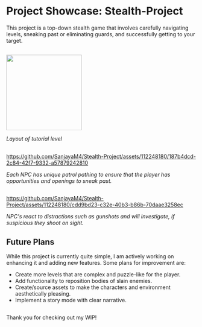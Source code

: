 # Project Showcase: Stealth-Project

This project is a top-down stealth game that involves carefully navigating levels, sneaking past or eliminating guards, and successfully getting to your target.

##

<img src="https://github.com/SanjayaM4/Stealth-Project/assets/112248180/8b9c5d57-0695-44dc-a72d-01ac71f04abe" width="200"/>

*Layout of tutorial level*

##

https://github.com/SanjayaM4/Stealth-Project/assets/112248180/187b4dcd-2c84-42f7-9332-a57879242810

*Each NPC has unique patrol pathing to ensure that the player has opportunities and openings to sneak past.*

##

https://github.com/SanjayaM4/Stealth-Project/assets/112248180/cdd9bd23-c32e-40b3-b86b-70daae3258ec

*NPC's react to distractions such as gunshots and will investigate, if suspicious they shoot on sight.*

##

## Future Plans

While this project is currently quite simple, I am actively working on enhancing it and adding new features. Some plans for improvement are:

- Create more levels that are complex and puzzle-like for the player.
- Add functionality to reposition bodies of slain enemies.
- Create/source assets to make the characters and environment aesthetically pleasing.
- Implement a story mode with clear narrative.

##

Thank you for checking out my WIP!

